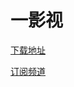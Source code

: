 # 一影视

[下载地址](https://ghproxy.com/https://raw.githubusercontent.com/tv-player/js-source/share/2.0.4.apk)

[订阅频道](https://t.me/tvplayerBox)
